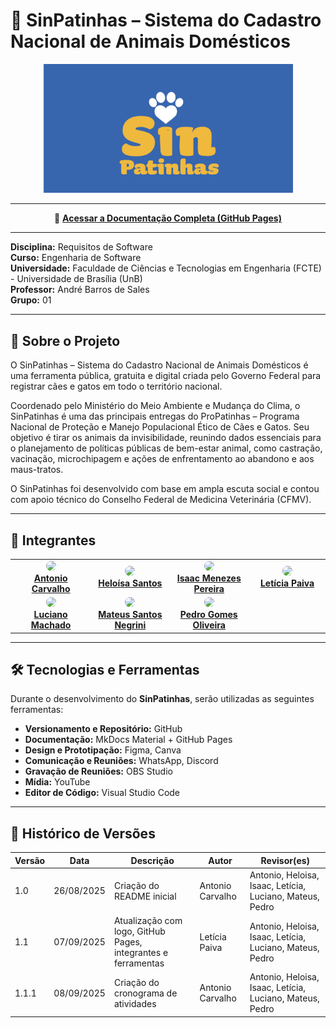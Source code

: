 # 🐾 SinPatinhas – Sistema do Cadastro Nacional de Animais Domésticos

<p align="center">
  <img src="docs/assets/images/sinpatinhas_logo.png" alt="Logo SinPatinhas" width="400"/>
</p>

---

<p align="center">
  📖 <a href="https://requisitos-de-software.github.io/2025.2-Grupo01/" target="_blank"><b>Acessar a Documentação Completa (GitHub Pages)</b></a>
</p>

---

**Disciplina:** Requisitos de Software  
**Curso:** Engenharia de Software  
**Universidade:** Faculdade de Ciências e Tecnologias em Engenharia (FCTE) - Universidade de Brasília (UnB)  
**Professor:** André Barros de Sales  
**Grupo:** 01  

---

## 📌 Sobre o Projeto

O SinPatinhas – Sistema do Cadastro Nacional de Animais Domésticos é uma ferramenta pública, gratuita e digital criada pelo Governo Federal para registrar cães e gatos em todo o território nacional.

Coordenado pelo Ministério do Meio Ambiente e Mudança do Clima, o SinPatinhas é uma das principais entregas do ProPatinhas – Programa Nacional de Proteção e Manejo Populacional Ético de Cães e Gatos. Seu objetivo é tirar os animais da invisibilidade, reunindo dados essenciais para o planejamento de políticas públicas de bem-estar animal, como castração, vacinação, microchipagem e ações de enfrentamento ao abandono e aos maus-tratos.

O SinPatinhas foi desenvolvido com base em ampla escuta social e contou com apoio técnico do Conselho Federal de Medicina Veterinária (CFMV).

---

## 👥 Integrantes

<p align="center">
<table>
  <tr>
    <td align="center" width="150">
      <a href="https://github.com/antonioscarvalho">
        <img src="https://github.com/antonioscarvalho.png?size=150" width="120" style="border-radius:50%;" />
        <br/><b>Antonio Carvalho</b>
      </a>
    </td>
    <td align="center" width="150">
      <a href="https://github.com/Heloisa-Santos">
        <img src="https://github.com/Heloisa-Santos.png?size=150" width="120" style="border-radius:50%;" />
        <br/><b>Heloísa Santos </b>
      </a>
    </td>
    <td align="center" width="150">
      <a href="https://github.com/ispratamena250">
        <img src="https://github.com/ispratamena250.png?size=150" width="120" style="border-radius:50%;" />
        <br/><b>Isaac Menezes Pereira</b>
      </a>
    </td>
    <td align="center" width="150">
      <a href="https://github.com/leticiakrpaiva">
        <img src="https://github.com/leticiakrpaiva.png?size=150" width="120" style="border-radius:50%;" />
        <br/><b>Letícia Paiva</b>
      </a>
    </td>
  </tr>
  <tr>
    <td align="center" width="150">
      <a href="https://github.com/LuGit00">
        <img src="https://github.com/LuGit00.png?size=150" width="120" style="border-radius:50%;" />
        <br/><b>Luciano Machado</b>
      </a>
    </td>
    <td align="center" width="150">
      <a href="https://github.com/14luke08">
        <img src="https://github.com/14luke08.png?size=150" width="120" style="border-radius:50%;" />
        <br/><b>Mateus Santos Negrini</b>
      </a>
    </td>
    <td align="center" width="150">
      <a href="https://github.com/pedrog0">
        <img src="https://github.com/pedrog0.png?size=150" width="120" style="border-radius:50%;" />
        <br/><b>Pedro Gomes Oliveira</b>
      </a>
    </td>
  </tr>
</table>
</p>

---

## 🛠️ Tecnologias e Ferramentas

Durante o desenvolvimento do **SinPatinhas**, serão utilizadas as seguintes ferramentas:

- **Versionamento e Repositório:** GitHub  
- **Documentação:** MkDocs Material + GitHub Pages  
- **Design e Prototipação:** Figma, Canva  
- **Comunicação e Reuniões:** WhatsApp, Discord  
- **Gravação de Reuniões:** OBS Studio  
- **Mídia:** YouTube  
- **Editor de Código:** Visual Studio Code  

---


## 📝 Histórico de Versões

| Versão | Data       | Descrição                                   | Autor       | Revisor(es) |
|--------|------------|---------------------------------------------|-------------|-------------|
| 1.0    | 26/08/2025 | Criação do README inicial                   | Antonio Carvalho | Antonio, Heloisa, Isaac, Letícia, Luciano, Mateus, Pedro      |
| 1.1    | 07/09/2025 | Atualização com logo, GitHub Pages, integrantes e ferramentas | Letícia Paiva | Antonio, Heloisa, Isaac, Letícia, Luciano, Mateus, Pedro      |
| 1.1.1  | 08/09/2025 | Criação do cronograma de atividades | Antonio Carvalho | Antonio, Heloisa, Isaac, Letícia, Luciano, Mateus, Pedro      |

